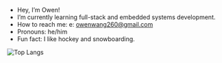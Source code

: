 -  Hey, I’m Owen!
-  I’m currently learning full-stack and embedded systems development.
-  How to reach me: e: owenwang260@gmail.com
-  Pronouns: he/him
-  Fun fact: I like hockey and snowboarding.

![Top Langs](https://github-readme-stats.vercel.app/api/top-langs/?username=owang06&layout=compact)

<!---
owang06/owang06 is a ✨ special ✨ repository because its `README.md` (this file) appears on your GitHub profile.
You can click the Preview link to take a look at your changes.
--->
